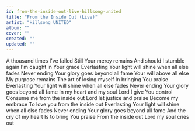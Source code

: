 ```yaml
---
id: from-the-inside-out-live-hillsong-united
title: "From the Inside Out (Live)"
artist: "Hillsong UNITED"
album: ""
cover: ""
created: ""
updated: ""
---
```


A thousand times I've failed
Still Your mercy remains And should I stumble again
I'm caught in Your grace
Everlasting
Your light will shine when all else fades
Never ending
Your glory goes beyond all fame
Your will above all else
My purpose remains
The art of losing myself
In bringing You praise
Everlasting
Your light will shine when all else fades
Never ending
Your glory goes beyond all fame
In my heart and my soul
Lord I give You control
Consume me from the inside out
Lord let justice and praise
Become my embrace
To love you from the inside out
Everlasting
Your light will shine when all else fades
Never ending
Your glory goes beyond all fame
And the cry of my heart
Is to bring You praise
From the inside out
Lord my soul cries out